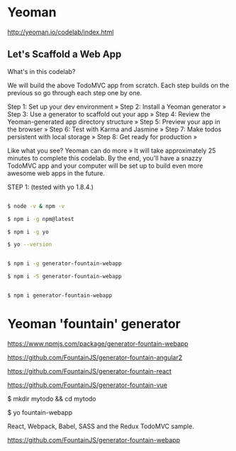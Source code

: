 # Yeoman  

http://yeoman.io/codelab/index.html


## Let's Scaffold a Web App  

What's in this codelab?

We will build the above TodoMVC app from scratch. Each step builds on the previous so go through each step one by one.

Step 1: Set up your dev environment »
Step 2: Install a Yeoman generator »
Step 3: Use a generator to scaffold out your app »
Step 4: Review the Yeoman-generated app directory structure »
Step 5: Preview your app in the browser »
Step 6: Test with Karma and Jasmine »
Step 7: Make todos persistent with local storage »
Step 8: Get ready for production »

Like what you see? Yeoman can do more »
It will take approximately 25 minutes to complete this codelab. By the end, you'll have a snazzy TodoMVC app and your computer will be set up to build even more awesome web apps in the future.





STEP 1: (tested with yo 1.8.4.)

```sh

$ node -v & npm -v

$ npm i -g npm@latest

$ npm i -g yo

$ yo --version

``` 



```sh

$ npm i -g generator-fountain-webapp

$ npm i -S generator-fountain-webapp


$ npm i generator-fountain-webapp

``` 

# Yeoman 'fountain' generator  

https://www.npmjs.com/package/generator-fountain-webapp

https://github.com/FountainJS/generator-fountain-angular2  

https://github.com/FountainJS/generator-fountain-react  

https://github.com/FountainJS/generator-fountain-vue  


$ mkdir mytodo && cd mytodo


$ yo fountain-webapp


React, Webpack, Babel, SASS and the Redux TodoMVC sample.






https://github.com/FountainJS/generator-fountain-webapp


